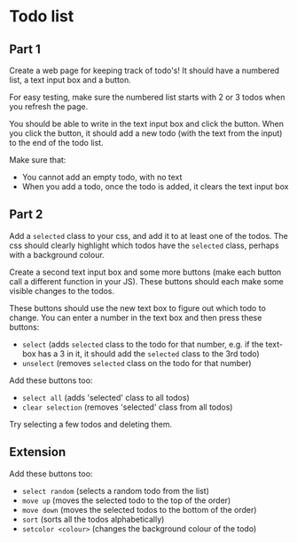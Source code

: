 # Todo list

## Part 1

Create a web page for keeping track of todo's!
It should have a numbered list, a text input box and a button. 

For easy testing, make sure the numbered list starts with 2 or 3 todos when you refresh the page.

You should be able to write in the text input box and click the button.
When you click the button, it should add a new todo (with the text from the input) to the end of the todo list.

Make sure that:

 - You cannot add an empty todo, with no text
 - When you add a todo, once the todo is added, it clears the text input box

## Part 2

Add a `selected` class to your css, and add it to at least one of the todos. The css should clearly highlight which todos have the `selected` class, perhaps with a background colour.

Create a second text input box and some more buttons (make each button call a different function in your JS). These buttons should each make some visible changes to the todos.

These buttons should use the new text box to figure out which todo to change. You can enter a number in the text box and then press these buttons:
 - `select` (adds `selected` class to the todo for that number, e.g. if the text-box has a 3 in it, it should add the `selected` class to the 3rd todo)
 - `unselect` (removes `selected` class on the todo for that number) 

Add these buttons too:
 - `select all` (adds 'selected' class to all todos)
 - `clear selection` (removes 'selected' class from all todos)

Try selecting a few todos and deleting them.

## Extension
Add these buttons too:
 - `select random` (selects a random todo from the list)
 - `move up` (moves the selected todo to the top of the order)
 - `move down` (moves the selected todos to the bottom of the order)
 - `sort` (sorts all the todos alphabetically)
 - `setcolor <colour>` (changes the background colour of the todo)